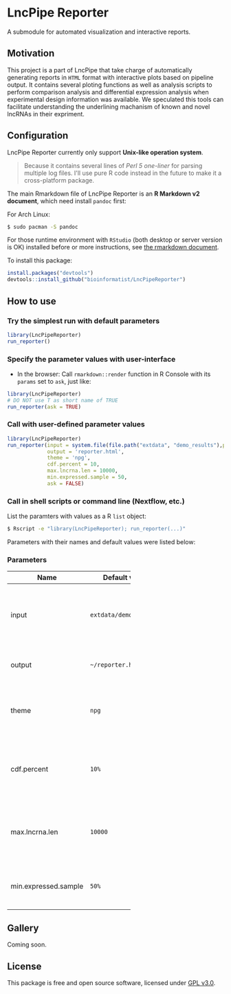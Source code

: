 LncPipe Reporter
================

A submodule for automated visualization and interactive reports.

Motivation
----------

This project is a part of LncPipe that take charge of automatically generating reports in `HTML` format with interactive plots based on pipeline output. It contains several ploting functions as well as analysis scripts to perform comparison analysis and differential expression analysis when experimental design information was available. We speculated this tools can facilitate understanding the underlining machanism of known and novel lncRNAs in their expriment.

Configuration
-------------

LncPipe Reporter currently only support **Unix-like operation system**.

> Because it contains several lines of *Perl 5 one-liner* for parsing multiple log files. I'll use pure R code instead in the future to make it a cross-platform package.

The main Rmarkdown file of LncPipe Reporter is an **R Markdown v2 document**, which need install `pandoc` first:

For Arch Linux:

``` bash
$ sudo pacman -S pandoc
```

For those runtime environment with `RStudio` (both desktop or server version is OK) installed before or more instructions, see [the rmarkdown document](https://github.com/rstudio/rmarkdown/blob/master/PANDOC.md).

To install this package:

``` r
install.packages("devtools")
devtools::install_github("bioinformatist/LncPipeReporter")
```

How to use
----------

### Try the simplest run with default parameters

``` r
library(LncPipeReporter)
run_reporter()
```

### Specify the parameter values with user-interface

-   In the browser: Call `rmarkdown::render` function in R Console with its `params` set to `ask`, just like:

``` r
library(LncPipeReporter)
# DO NOT use T as short name of TRUE
run_reporter(ask = TRUE)
```

### Call with user-defined parameter values

``` r
library(LncPipeReporter)
run_reporter(input = system.file(file.path("extdata", "demo_results"),package = "LncPipeReporter"),
             output = 'reporter.html',
             theme = 'npg',
             cdf.percent = 10,
             max.lncrna.len = 10000,
             min.expressed.sample = 50,
             ask = FALSE)
```

### Call in shell scripts or command line (Nextflow, etc.)

List the paramters with values as a R `list` object:

``` bash
$ Rscript -e "library(LncPipeReporter); run_reporter(...)"
```

Parameters with their names and default values were listed below:

### Parameters

<table style="width:57%;">
<colgroup>
<col width="16%" />
<col width="20%" />
<col width="19%" />
</colgroup>
<thead>
<tr class="header">
<th>Name</th>
<th>Default value</th>
<th>Description</th>
</tr>
</thead>
<tbody>
<tr class="odd">
<td>input</td>
<td><code>extdata/demo_results</code></td>
<td>Absolute path of input directory (results of up-stream analysis)</td>
</tr>
<tr class="even">
<td>output</td>
<td><code>~/reporter.html</code></td>
<td>Output file name (In HTML format)</td>
</tr>
<tr class="odd">
<td>theme</td>
<td><code>npg</code></td>
<td>Journal palette applied to all plots supplied by <a href="https://cran.r-project.org/web/packages/ggsci/vignettes/ggsci.html#discrete-color-palettes">ggsci</a></td>
</tr>
<tr class="even">
<td>cdf.percent</td>
<td><code>10%</code></td>
<td>Percentage of values to display when calculating coding potential</td>
</tr>
<tr class="odd">
<td>max.lncrna.len</td>
<td><code>10000</code></td>
<td>Maximum length of lncRNAs to display when calculating distribution</td>
</tr>
<tr class="even">
<td>min.expressed.sample</td>
<td><code>50%</code></td>
<td>Minimal percentage of expressed samples</td>
</tr>
</tbody>
</table>

Gallery
-------

Coming soon.

License
-------

This package is free and open source software, licensed under [GPL v3.0](https://github.com/bioinformatist/multiIP/blob/master/LICENSE).
